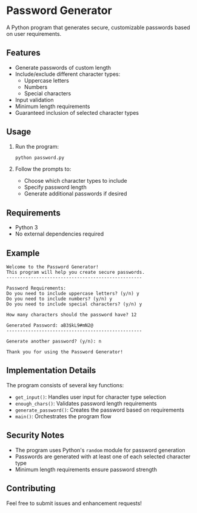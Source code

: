 # Password Generator

A Python program that generates secure, customizable passwords based on user requirements.

## Features

- Generate passwords of custom length
- Include/exclude different character types:
  - Uppercase letters
  - Numbers
  - Special characters
- Input validation
- Minimum length requirements
- Guaranteed inclusion of selected character types

## Usage

1. Run the program:

   ```bash
   python password.py
   ```

2. Follow the prompts to:
   - Choose which character types to include
   - Specify password length
   - Generate additional passwords if desired

## Requirements

- Python 3
- No external dependencies required

## Example

```
Welcome to the Password Generator!
This program will help you create secure passwords.
--------------------------------------------------

Password Requirements:
Do you need to include uppercase letters? (y/n) y
Do you need to include numbers? (y/n) y
Do you need to include special characters? (y/n) y

How many characters should the password have? 12

Generated Password: aB3$kL9#mN2@
--------------------------------------------------

Generate another password? (y/n): n

Thank you for using the Password Generator!
```

## Implementation Details

The program consists of several key functions:

- `get_input()`: Handles user input for character type selection
- `enough_chars()`: Validates password length requirements
- `generate_password()`: Creates the password based on requirements
- `main()`: Orchestrates the program flow

## Security Notes

- The program uses Python's `random` module for password generation
- Passwords are generated with at least one of each selected character type
- Minimum length requirements ensure password strength

## Contributing

Feel free to submit issues and enhancement requests!
